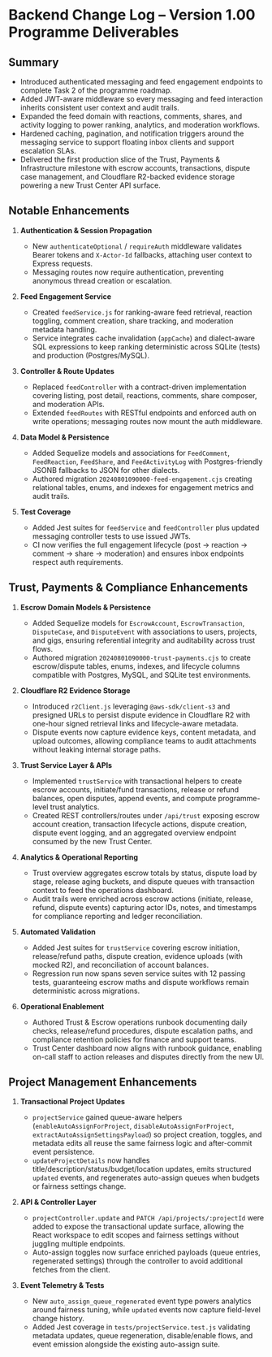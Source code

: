 # Backend Change Log – Version 1.00 Programme Deliverables

## Summary
- Introduced authenticated messaging and feed engagement endpoints to complete Task 2 of the programme roadmap.
- Added JWT-aware middleware so every messaging and feed interaction inherits consistent user context and audit trails.
- Expanded the feed domain with reactions, comments, shares, and activity logging to power ranking, analytics, and moderation workflows.
- Hardened caching, pagination, and notification triggers around the messaging service to support floating inbox clients and support escalation SLAs.
- Delivered the first production slice of the Trust, Payments & Infrastructure milestone with escrow accounts, transactions, dispute case management, and Cloudflare R2-backed evidence storage powering a new Trust Center API surface.

## Notable Enhancements
1. **Authentication & Session Propagation**  
   - New `authenticateOptional` / `requireAuth` middleware validates Bearer tokens and `X-Actor-Id` fallbacks, attaching user context to Express requests.  
   - Messaging routes now require authentication, preventing anonymous thread creation or escalation.

2. **Feed Engagement Service**  
   - Created `feedService.js` for ranking-aware feed retrieval, reaction toggling, comment creation, share tracking, and moderation metadata handling.  
   - Service integrates cache invalidation (`appCache`) and dialect-aware SQL expressions to keep ranking deterministic across SQLite (tests) and production (Postgres/MySQL).

3. **Controller & Route Updates**  
   - Replaced `feedController` with a contract-driven implementation covering listing, post detail, reactions, comments, share composer, and moderation APIs.  
   - Extended `feedRoutes` with RESTful endpoints and enforced auth on write operations; messaging routes now mount the auth middleware.

4. **Data Model & Persistence**  
   - Added Sequelize models and associations for `FeedComment`, `FeedReaction`, `FeedShare`, and `FeedActivityLog` with Postgres-friendly JSONB fallbacks to JSON for other dialects.  
   - Authored migration `20240801090000-feed-engagement.cjs` creating relational tables, enums, and indexes for engagement metrics and audit trails.

5. **Test Coverage**
   - Added Jest suites for `feedService` and `feedController` plus updated messaging controller tests to use issued JWTs.
   - CI now verifies the full engagement lifecycle (post → reaction → comment → share → moderation) and ensures inbox endpoints respect auth requirements.

## Trust, Payments & Compliance Enhancements
1. **Escrow Domain Models & Persistence**
   - Added Sequelize models for `EscrowAccount`, `EscrowTransaction`, `DisputeCase`, and `DisputeEvent` with associations to users, projects, and gigs, ensuring referential integrity and auditability across trust flows.
   - Authored migration `20240801090000-trust-payments.cjs` to create escrow/dispute tables, enums, indexes, and lifecycle columns compatible with Postgres, MySQL, and SQLite test environments.

2. **Cloudflare R2 Evidence Storage**
   - Introduced `r2Client.js` leveraging `@aws-sdk/client-s3` and presigned URLs to persist dispute evidence in Cloudflare R2 with one-hour signed retrieval links and lifecycle-aware metadata.
   - Dispute events now capture evidence keys, content metadata, and upload outcomes, allowing compliance teams to audit attachments without leaking internal storage paths.

3. **Trust Service Layer & APIs**
   - Implemented `trustService` with transactional helpers to create escrow accounts, initiate/fund transactions, release or refund balances, open disputes, append events, and compute programme-level trust analytics.
   - Created REST controllers/routes under `/api/trust` exposing escrow account creation, transaction lifecycle actions, dispute creation, dispute event logging, and an aggregated overview endpoint consumed by the new Trust Center.

4. **Analytics & Operational Reporting**
   - Trust overview aggregates escrow totals by status, dispute load by stage, release aging buckets, and dispute queues with transaction context to feed the operations dashboard.
   - Audit trails were enriched across escrow actions (initiate, release, refund, dispute events) capturing actor IDs, notes, and timestamps for compliance reporting and ledger reconciliation.

5. **Automated Validation**
   - Added Jest suites for `trustService` covering escrow initiation, release/refund paths, dispute creation, evidence uploads (with mocked R2), and reconciliation of account balances.
   - Regression run now spans seven service suites with 12 passing tests, guaranteeing escrow maths and dispute workflows remain deterministic across migrations.
6. **Operational Enablement**
   - Authored Trust & Escrow operations runbook documenting daily checks, release/refund procedures, dispute escalation paths, and compliance retention policies for finance and support teams.
   - Trust Center dashboard now aligns with runbook guidance, enabling on-call staff to action releases and disputes directly from the new UI.

## Project Management Enhancements
1. **Transactional Project Updates**
   - `projectService` gained queue-aware helpers (`enableAutoAssignForProject`, `disableAutoAssignForProject`, `extractAutoAssignSettingsPayload`) so project creation, toggles, and metadata edits all reuse the same fairness logic and after-commit event persistence.
   - `updateProjectDetails` now handles title/description/status/budget/location updates, emits structured `updated` events, and regenerates auto-assign queues when budgets or fairness settings change.

2. **API & Controller Layer**
   - `projectController.update` and `PATCH /api/projects/:projectId` were added to expose the transactional update surface, allowing the React workspace to edit scopes and fairness settings without juggling multiple endpoints.
   - Auto-assign toggles now surface enriched payloads (queue entries, regenerated settings) through the controller to avoid additional fetches from the client.

3. **Event Telemetry & Tests**
   - New `auto_assign_queue_regenerated` event type powers analytics around fairness tuning, while `updated` events now capture field-level change history.
   - Added Jest coverage in `tests/projectService.test.js` validating metadata updates, queue regeneration, disable/enable flows, and event emission alongside the existing auto-assign suite.
